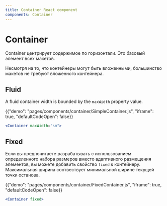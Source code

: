 ```yaml
---
title: Container React component
components: Container
---
```


# Container

<p class="description">Container центрирует содержимое по горизонтали. Это базовый элемент всех макетов.</p>

Несмотря на то, что контейнеры могут быть вложенными, большинство макетов не требуют вложенного контейнера.

## Fluid

A fluid container width is bounded by the `maxWidth` property value.

{{"demo": "pages/components/container/SimpleContainer.js", "iframe": true, "defaultCodeOpen": false}}

```jsx
<Container maxWidth="sm">
```

## Fixed

Если вы предпочитаете разрабатывать с использованием определенного набора размеров вместо адаптивного размещения элементов, вы можете добавить свойство `fixed` к контейнеру. Максимальная ширина соотвествует минимальной ширине текущей точки останова.

{{"demo": "pages/components/container/FixedContainer.js", "iframe": true, "defaultCodeOpen": false}}

```jsx
<Container fixed>
```